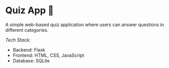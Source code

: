 # Quiz App 📝  
A simple web-based quiz application where users can answer questions in different categories.  

*Tech Stack:*  
- Backend: Flask  
- Frontend: HTML, CSS, JavaScript  
- Database: SQLite
